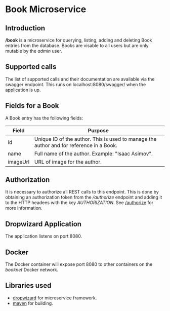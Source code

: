 # Book Microservice

## Introduction

**/book** is a microservice for querying, listing, adding and deleting Book entries from the database. Books are visable to all users but are only mutable by the *admin* user. 

## Supported calls
The list of supported calls and their documentation are available via the swagger endpoint. This runs on localhost:8080/swagger/ when the application is up.

## Fields for a Book
A Book entry has the following fields:

Field | Purpose
--- | ---
id | Unique ID of the author. This is used to manage the author and for reference in a Book.
name | Full name of the author. Example: "Isaac Asimov".
imageUrl | URL of image for the author. 


## Authorization
It is necessary to authorize all REST calls to this endpoint. This is done by obtaining an authorization token from the */authorize* endpoint and adding it to the HTTP headees with the key *AUTHORIZATION*.  See [/authorize](https://github.com/hipposareevil/books/blob/master/images/authorize/README.md) for more information.


## Dropwizard Application
The application listens on port 8080.

## Docker 
The Docker container will expose port 8080 to other containers on the *booknet* Docker network.

## Libraries used

* [dropwizard](http://www.dropwizard.io/) for microservice framework.
* [maven](https://maven.apache.org/) for building.

